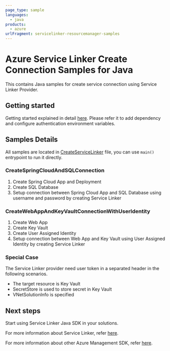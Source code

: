 ```yaml
---
page_type: sample
languages:
  - java
products:
  - azure
urlFragment: servicelinker-resourcemanager-samples
---
```


# Azure Service Linker Create Connection Samples for Java

This contains Java samples for create service connection using Service Linker Provider.

## Getting started

Getting started explained in detail [here][SERVICELINKER_README_GETTING_STARTED].
Please refer it to add dependency and configure authentication environment variables.

## Samples Details

All samples are located in [CreateServiceLinker][SERVICELINKER_SAMPLE_CODE] file, you can use `main()` entrypoint to run it directly.

### CreateSpringCloudAndSQLConnection

1. Create Spring Cloud App and Deployment
2. Create SQL Database
3. Setup connection between Spring Cloud App and SQL Database using username and password by creating Service Linker

### CreateWebAppAndKeyVaultConnectionWithUserIdentity

1. Create Web App
2. Create Key Vault
3. Create User Assigned Identity
4. Setup connection between Web App and Key Vault using User Assigned Identity by creating Service Linker

### Special Case

The Service Linker provider need user token in a separated header in the following scenarios.

* The target resource is Key Vault
* SecretStore is used to store secret in Key Vault
* VNetSolutionInfo is specified

## Next steps

Start using Service Linker Java SDK in your solutions.

For more information about Service Linker, refer [here][SERVICELINKER_DOCS].

For more information about other Azure Management SDK, refer [here][MGMT_SDK_LINK].

<!-- LINKS -->
[SERVICELINKER_README_GETTING_STARTED]: https://github.com/Azure/azure-sdk-for-java/tree/main/sdk/servicelinker/azure-resourcemanager-servicelinker#getting-started
[SERVICELINKER_SAMPLE_CODE]: https://github.com/Azure/azure-sdk-for-java/blob/main/sdk/servicelinker/azure-resourcemanager-servicelinker/src/samples/java/com/azure/resourcemanager/servicelinker/CreateServiceLinker.java
[SERVICELINKER_DOCS]: https://docs.microsoft.com/azure/service-connector
[MGMT_SDK_LINK]: https://aka.ms/azsdk/java/mgmt
